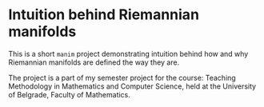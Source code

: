 # Intuition behind Riemannian manifolds

This is a short ``manim`` project demonstrating intuition behind how and why Riemannian manifolds are defined the way they are.

The project is a part of my semester project for the course: Teaching Methodology in Mathematics and Computer Science, held at the University of Belgrade, Faculty of Mathematics.
